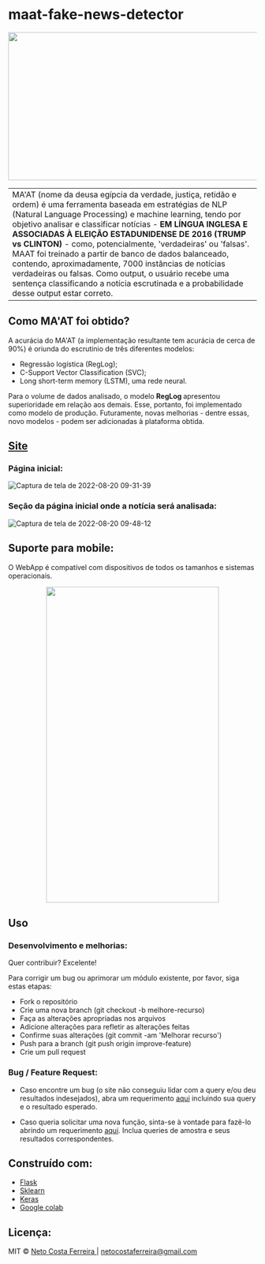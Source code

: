 # maat-fake-news-detector
<img src="https://user-images.githubusercontent.com/39732319/185807965-a1b47ed5-392c-4efd-b199-06d64271402d.jpg" width="1000" height="300">

<table>
<tr>
<td>
 MA'AT (nome da deusa egípcia da verdade, justiça, retidão e ordem) é uma ferramenta baseada em estratégias de NLP (Natural Language Processing) e machine learning, tendo por objetivo analisar e classificar notícias - <b>EM LÍNGUA INGLESA E ASSOCIADAS À ELEIÇÃO ESTADUNIDENSE DE 2016 (TRUMP vs CLINTON)</b> - como, potencialmente, 'verdadeiras' ou 'falsas'. MAAT foi treinado a partir de banco de dados balanceado, contendo, aproximadamente, 7000 instâncias de notícias verdadeiras ou falsas. Como output, o usuário recebe uma sentença classificando a notícia escrutinada e a probabilidade desse output estar correto.
</td>
</tr>
</table>


## Como MA'AT foi obtido?
A acurácia do MA'AT (a implementação resultante tem acurácia de cerca de 90%) é oriunda do escrutínio de três diferentes modelos:
- Regressão logística (RegLog); 
- C-Support Vector Classification (SVC); 
- Long short-term memory (LSTM), uma rede neural. 
<p> Para o volume de dados analisado, o modelo <b>RegLog </b>apresentou superioridade em relação aos demais. Esse, portanto, foi implementado como modelo de produção. Futuramente, novas melhorias - dentre essas, novo modelos - podem ser adicionadas à plataforma obtida.</p>


## [Site](https://maat-fake-news-detector.herokuapp.com/) 

### Página inicial:

![Captura de tela de 2022-08-20 09-31-39](https://user-images.githubusercontent.com/39732319/185808118-ea2ac614-0b4b-453d-a7e0-9f4f6dd3f47f.png)

### Seção da página inicial onde a notícia será analisada:
![Captura de tela de 2022-08-20 09-48-12](https://user-images.githubusercontent.com/39732319/185808157-f2b0efc3-6615-4094-8a84-8fb202b3bf62.png)

## Suporte para mobile:
O WebApp é compatível com dispositivos de todos os tamanhos e sistemas operacionais.
<p align="center">
<img src="https://user-images.githubusercontent.com/39732319/185808265-4748e3f9-2e07-44cb-8f57-66e6733f5d41.jpg" width="350" height="640">
</p>

## Uso 

### Desenvolvimento e melhorias:
Quer contribuir? Excelente!

Para corrigir um bug ou aprimorar um módulo existente, por favor, siga estas etapas:

- Fork o repositório
- Crie uma nova branch (git checkout -b melhore-recurso)
- Faça as alterações apropriadas nos arquivos
- Adicione alterações para refletir as alterações feitas
- Confirme suas alterações (git commit -am 'Melhorar recurso')
- Push para a branch (git push origin improve-feature)
- Crie um pull request

### Bug / Feature Request:

- Caso encontre um bug (o site não conseguiu lidar com a query e/ou deu resultados indesejados), abra um requerimento [aqui](https://github.com/netocostaferreira/maat-fake-news-detector/issues) incluindo sua query e o resultado esperado.

- Caso queria solicitar uma nova função, sinta-se à vontade para fazê-lo abrindo um requerimento [aqui](https://github.com/netocostaferreira/maat-fake-news-detector/issues). Inclua queries de amostra e seus resultados correspondentes.


## Construído com: 

- [Flask](https://flask.palletsprojects.com/en/2.2.x/) 
- [Sklearn](https://scikit-learn.org/stable/) 
- [Keras](https://keras.io/)
- [Google colab](https://colab.research.google.com/) 


## Licença:

MIT © [Neto Costa Ferreira ](https://github.com/netocostaferreira) | netocostaferreira@gmail.com

